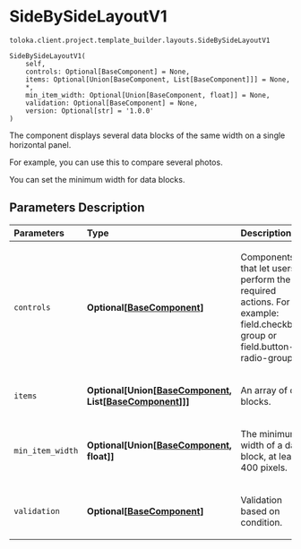 # SideBySideLayoutV1
`toloka.client.project.template_builder.layouts.SideBySideLayoutV1`

```
SideBySideLayoutV1(
    self,
    controls: Optional[BaseComponent] = None,
    items: Optional[Union[BaseComponent, List[BaseComponent]]] = None,
    *,
    min_item_width: Optional[Union[BaseComponent, float]] = None,
    validation: Optional[BaseComponent] = None,
    version: Optional[str] = '1.0.0'
)
```

The component displays several data blocks of the same width on a single horizontal panel.


For example, you can use this to compare several photos.

You can set the minimum width for data blocks.

## Parameters Description

| Parameters | Type | Description |
| :----------| :----| :-----------|
`controls`|**Optional\[[BaseComponent](toloka.client.project.template_builder.base.BaseComponent.md)\]**|<p>Components that let users perform the required actions. For example: field.checkbox-group or field.button-radio-group.</p>
`items`|**Optional\[Union\[[BaseComponent](toloka.client.project.template_builder.base.BaseComponent.md), List\[[BaseComponent](toloka.client.project.template_builder.base.BaseComponent.md)\]\]\]**|<p>An array of data blocks.</p>
`min_item_width`|**Optional\[Union\[[BaseComponent](toloka.client.project.template_builder.base.BaseComponent.md), float\]\]**|<p>The minimum width of a data block, at least 400 pixels.</p>
`validation`|**Optional\[[BaseComponent](toloka.client.project.template_builder.base.BaseComponent.md)\]**|<p>Validation based on condition.</p>
